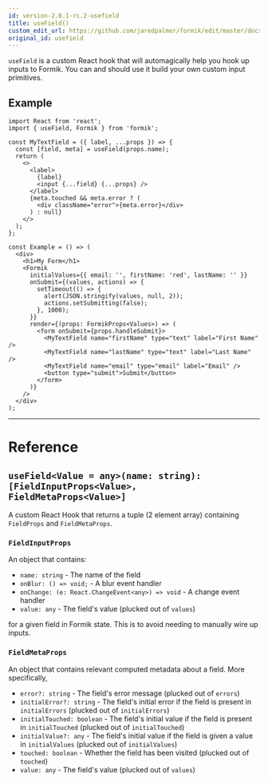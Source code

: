 ```yaml
---
id: version-2.0.1-rc.2-usefield
title: useField()
custom_edit_url: https://github.com/jaredpalmer/formik/edit/master/docs/api/usefield.md
original_id: usefield
---
```


`useField` is a custom React hook that will automagically help you hook up inputs to Formik. You can and should use it build your own custom input primitives.

## Example

```tsx
import React from 'react';
import { useField, Formik } from 'formik';

const MyTextField = ({ label, ...props }) => {
  const [field, meta] = useField(props.name);
  return (
    <>
      <label>
        {label}
        <input {...field} {...props} />
      </label>
      {meta.touched && meta.error ? (
        <div className="error">{meta.error}</div>
      ) : null}
    </>
  );
};

const Example = () => (
  <div>
    <h1>My Form</h1>
    <Formik
      initialValues={{ email: '', firstName: 'red', lastName: '' }}
      onSubmit={(values, actions) => {
        setTimeout(() => {
          alert(JSON.stringify(values, null, 2));
          actions.setSubmitting(false);
        }, 1000);
      }}
      render={(props: FormikProps<Values>) => (
        <form onSubmit={props.handleSubmit}>
          <MyTextField name="firstName" type="text" label="First Name" />
          <MyTextField name="lastName" type="text" label="Last Name" />
          <MyTextField name="email" type="email" label="Email" />
          <button type="submit">Submit</button>
        </form>
      )}
    />
  </div>
);
```

---

# Reference

## `useField<Value = any>(name: string): [FieldInputProps<Value>, FieldMetaProps<Value>]`

A custom React Hook that returns a tuple (2 element array) containing `FieldProps` and `FieldMetaProps`.

### `FieldInputProps`

An object that contains:

* `name: string` - The name of the field
* `onBlur: () => void;` - A blur event handler
* `onChange: (e: React.ChangeEvent<any>) => void` - A change event handler
* `value: any` - The field's value (plucked out of `values`)

for a given field in Formik state. This is to avoid needing to manually wire up inputs.

### `FieldMetaProps`

An object that contains relevant computed metadata about a field. More specifically,

* `error?: string` - The field's error message (plucked out of `errors`)
* `initialError?: string` - The field's initial error if the field is present in `initialErrors` (plucked out of `initialErrors`)
* `initialTouched: boolean` - The field's initial value if the field is present in `initialTouched` (plucked out of `initialTouched`)
* `initialValue?: any` - The field's initial value if the field is given a value in `initialValues` (plucked out of `initialValues`)
* `touched: boolean` - Whether the field has been visited (plucked out of `touched`)
* `value: any` - The field's value (plucked out of `values`)
